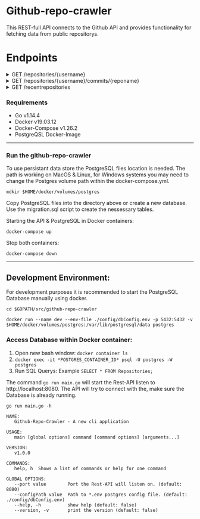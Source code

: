 # Github-repo-crawler

This REST-full API connects to the Github API and provides functionality for fetching data from public repositorys.

# Endpoints

<details><summary>GET /repositories/{username}</summary>
<p>

#### Description:

Returns list of public repositories from user.

#### Parameters:

Content-Type: **application/json**<br/>
path: {username} \*required

##### Example Response Body:

```json
["project1", "project3", "project3"]
```

##### Responses:

200 OK<br/>
400 Bad Request<br/>
404 Not Found

</p>
</details>

<details><summary>GET /repositories/{username}/commits/{reponame}</summary>
<p>

#### Description:

Returns list of up to 20 commits related to the username and name of the repository. Results can be filtered by commit message when passing a search keyword as query parameter.

#### Parameters:

Content-Type: **application/json** <br/>
path: {username} \*required <br/>
path: {reponame} \*required <br/>
query: {search} optional

##### Example Response Body:

```json
[
  {
    "author": {
      "date": "2019-10-08T01:27:22Z",
      "email": "test@gmail.com",
      "name": "test test"
    },
    "comment_count": 0,
    "committer": {
      "date": "2019-10-08T01:27:22Z",
      "email": "test@github.com",
      "name": "GitHub"
    },
    "message": "Merge pull request #110 from test/patch-1\n\nHandle anchors in multiline mode",
    "tree": {
      "sha": "3723ec4f47f5f4fccdd9e53dcdd8b0739f1231f4",
      "url": "https://api.github.com/repos/test/test/git/trees/3723ec4f47f5f4fccdd9e53dcdd8b0739f1231f4"
    },
    "url": "https://api.github.com/repos/test/test/git/commits/41d6eabad7b055a83923150efd5518813831c9a5",
    "verification": {
      "payload": "tree 3723ec4f47f5f4fccdd9e53dcdd8b0739f1231f4\nparent 78bb627792fc8a5253baa9cd9d8160533b16fd85\nparent eab427817c819676cedf2d8998f571a10a8a703e\nauthor Brian Gesiak <test@gmail.com> 1570498042 -0400\ncommitter GitHub <noreply@github.com> 1570498042 -0400\n\nMerge pull request #110 from test/patch-1\n\nHandle anchors in multiline mode",
      "reason": "valid",
      "signature": "-----BEGIN PGP SIGNATURE-----\n\nwsBcBAABCAAQBQJdm+X6CRBK7hj4Ov3rIwAAdHIIAEhvV8HKAECVK+rMApAePuzi\n7HWbOf1EVZ+Tu1jKVI9klEQB5yJBeRng7RhORKM820MUqDkRsnohSjTBVZO/Qk0+\nWGlICe5qEoUVg4DkRX+Gr76qvtE1qkaOD1nE7N6yGnRVcJuilb1cLKMD9p2zoE1N\nWjsngJy2S3HiNwkhtEn/qKtuFFcDYymrlj2aOC3lLLbzUPRmgK1NocrciYu698va\n28Wf5AoYI6Sv7I/ep8SBFrOySiSBTqVyHE4rnVRElTI36MTbSptMAsKAo3CyyfUX\nUWqneG0Vz599zpyjSZOp/znMJE2Nfhtyto0bnXWWBazhWqAaCAdnrg0Ul1K4X80=\n=1Xbc\n-----END PGP SIGNATURE-----\n",
      "verified": true
    }
  }
]
```

##### Responses:

200 OK<br/>
400 Bad Request<br/>
404 Not Found

</p>
</details>

<details><summary>GET /recentrepositories</summary>
<p>

#### Description:

Returns list of the 20 recently requested repositories.

#### Parameters:

Content-Type: **application/json**<br/>

##### Example Response Body:

```json
[
  {
    "id": "172581071",
    "username": "username",
    "name": "repositoryName"
  }
]
```

##### Responses:

200 OK

</p>
</details>

### Requirements

- Go v1.14.4
- Docker v19.03.12
- Docker-Compose v1.26.2
- PostgreQSL Docker-Image

---

### Run the github-repo-crawler

To use persistant data store the PostgreSQL files location is needed. The path is working on MacOS & Linux, for Windows systems you may need to change the Postgres volume path within the docker-compose.yml.

```
mdkir $HOME/docker/volumes/postgres
```

Copy PostgreSQL files into the directory above or create a new database. Use the migration.sql script to create the nessessary tables.

Starting the API & PostgreSQL in Docker containers:

```
docker-compose up
```

Stop both containers:

```
docker-compose down
```

---

## Development Environment:

For development purposes it is recommended to start the PostgreSQL Database manually using docker.

```
cd $GOPATH/src/github-repo-crawler

docker run --name dev --env-file ./config/dbConfig.env -p 5432:5432 -v $HOME/docker/volumes/postgres:/var/lib/postgresql/data postgres
```

### Access Database within Docker container:

1. Open new bash window: `docker container ls`
2. `docker exec -it *POSTGRES_CONTAINER_ID* psql -U postgres -W postgres`
3. Run SQL Querys: Example `SELECT * FROM Repositories;`

The command `go run main.go` will start the Rest-API listen to http://localhost:8080. The API will try to connect with the, make sure the Database is already running.

`go run main.go -h`

```
NAME:
   Github-Repo-Crawler - A new cli application

USAGE:
   main [global options] command [command options] [arguments...]

VERSION:
   v1.0.0

COMMANDS:
   help, h  Shows a list of commands or help for one command

GLOBAL OPTIONS:
   --port value        Port the Rest-API will listen on. (default: 8080)
   --configPath value  Path to *.env postgres config file. (default: ./config/dbConfig.env)
   --help, -h          show help (default: false)
   --version, -v       print the version (default: false)
```
